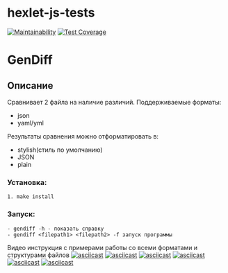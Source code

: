 # hexlet-js-tests
[![Maintainability](https://api.codeclimate.com/v1/badges/c90db697d012b0300bca/maintainability)](https://codeclimate.com/github/prasolovsereja/frontend-project-46/maintainability)
[![Test Coverage](https://api.codeclimate.com/v1/badges/c90db697d012b0300bca/test_coverage)](https://codeclimate.com/github/prasolovsereja/frontend-project-46/test_coverage)
# GenDiff
## Описание
Сравнивает 2 файла на наличие различий. Поддерживаемые форматы:
  - json
  - yaml/yml
  
Результаты сравнения можно отформатировать в:
  - stylish(стиль по умолчанию)
  - JSON
  - plain 
 
### Установка:
    1. make install
### Запуск:
    - gendiff -h - показать справку
    - gendiff <filepath1> <filepath2> -f запуск программы
  Видео инструкция с примерами работы со всеми форматами и структурами файлов
[![asciicast](https://asciinema.org/a/DmH0WU1nron5oRQNPlnQGOFkl.svg)](https://asciinema.org/a/DmH0WU1nron5oRQNPlnQGOFkl)
[![asciicast](https://asciinema.org/a/sTRXfQkAHDalH49VZxuXOMUnT.svg)](https://asciinema.org/a/sTRXfQkAHDalH49VZxuXOMUnT)
[![asciicast](https://asciinema.org/a/G98gPPM90QcSyrOACylfkKX1i.svg)](https://asciinema.org/a/G98gPPM90QcSyrOACylfkKX1i)
[![asciicast](https://asciinema.org/a/OWl4QPCpny32ic0Iz6MwIBgcT.svg)](https://asciinema.org/a/OWl4QPCpny32ic0Iz6MwIBgcT)
[![asciicast](https://asciinema.org/a/pjzBDHzKi5AXbCWBivjn2zLyF.svg)](https://asciinema.org/a/pjzBDHzKi5AXbCWBivjn2zLyF)
[![asciicast](https://asciinema.org/a/KWlYAwsoouYDAsYGnydiLmfqb.svg)](https://asciinema.org/a/KWlYAwsoouYDAsYGnydiLmfqb)
